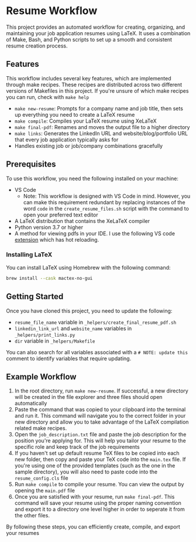 # Resume Workflow 

This project provides an automated workflow for creating, organizing, and maintaining your job application resumes using LaTeX. It uses a combination of Make, Bash, and Python scripts to set up a smooth and consistent resume creation process. 

## Features

This workflow includes several key features, which are implemented through make recipes. These recipes are distributed across two different versions of Makefiles in this project. If you're unsure of which make recipes you can run, check with `make help`

- `make new-resume`: Prompts for a company name and job title, then sets up everything you need to create a LaTeX resume 
- `make compile`: Compiles your LaTeX resume using XeLaTeX
- `make final-pdf`: Renames and moves the output file to a higher directory
- `make links`: Generates the LinkedIn URL and website/blog/portfolio URL that every job application typically asks for
- Handles existing job or job/company combinations gracefully

## Prerequisites

To use this workflow, you need the following installed on your machine:

- VS Code
  - Note: This workflow is designed with VS Code in mind. However, you can make this requirement redundant by replacing instances of the word `code` in the `create_resume_files.sh` script with the command to open your preferred text editor
- A LaTeX distribution that contains the XeLaTeX compiler
- Python version 3.7 or higher
- A method for viewing pdfs in your IDE. I use the following VS code [extension](https://marketplace.visualstudio.com/items?itemName=tomoki1207.pdf) which has hot reloading. 

### Installing LaTeX

You can install LaTeX using Homebrew with the following command:

```bash
brew install --cask mactex-no-gui
```

## Getting Started

Once you have cloned this project, you need to update the following:

- `resume_file_name` variable in  `_helpers/create_final_resume_pdf.sh`
- `linkedin_link_url` and `website_name` variables in `_helpers/print_links.py`
- `dir` variable in `_helpers/Makefile`

You can also search for all variables associated with a `# NOTE: update this` comment to identify variables that require updating.

## Example Workflow

1. In the root directory, run `make new-resume`. If successful, a new directory will be created in the file explorer and three files should open automatically
2. Paste the command that was copied to your clipboard into the terminal and run it. This command will navigate you to the correct folder in your new directory and allow you to take advantage of the LaTeX compilation related make recipes.
3. Open the `job_description.txt` file and paste the job description for the position you're applying for. This will help you tailor your resume to the specific role and keep track of the job requirements
4. If you haven't set up default resume TeX files to be copied into each new folder, then copy and paste your TeX code into the `main.tex` file. If you're using one of the provided templates (such as the one in the sample directory), you will also need to paste code into the `resume_config.cls` file
5. Run `make compile` to compile your resume. You can view the output by opening the `main.pdf` file
6. Once you are satisfied with your resume, run `make final-pdf`. This command will save your resume using the proper naming convention and export it to a directory one level higher in order to seperate it from the other files.

By following these steps, you can efficiently create, compile, and export your resumes